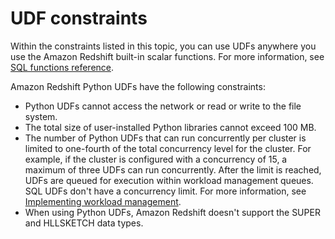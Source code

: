 # UDF constraints<a name="udf-constraints"></a>

Within the constraints listed in this topic, you can use UDFs anywhere you use the Amazon Redshift built\-in scalar functions\. For more information, see [SQL functions reference](c_SQL_functions.md)\.

Amazon Redshift Python UDFs have the following constraints:
+ Python UDFs cannot access the network or read or write to the file system\.
+ The total size of user\-installed Python libraries cannot exceed 100 MB\.
+ The number of Python UDFs that can run concurrently per cluster is limited to one\-fourth of the total concurrency level for the cluster\. For example, if the cluster is configured with a concurrency of 15, a maximum of three UDFs can run concurrently\. After the limit is reached, UDFs are queued for execution within workload management queues\. SQL UDFs don't have a concurrency limit\. For more information, see [Implementing workload management](cm-c-implementing-workload-management.md)\.
+ When using Python UDFs, Amazon Redshift doesn't support the SUPER and HLLSKETCH data types\.